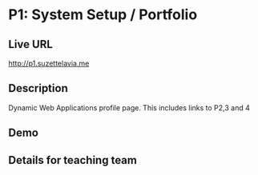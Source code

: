 # P1: System Setup / Portfolio

## Live URL
<http://p1.suzettelavia.me>

## Description
Dynamic Web Applications profile page. This includes links to P2,3 and 4

## Demo

## Details for teaching team
